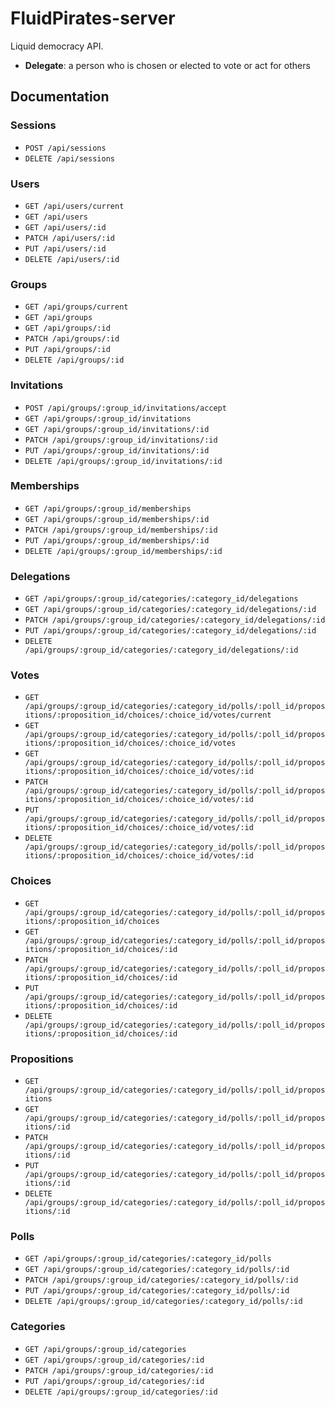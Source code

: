 # FluidPirates-server

Liquid democracy API.

* **Delegate**: a person who is chosen or elected to vote or act for others

## Documentation

### Sessions

* `POST /api/sessions`
* `DELETE /api/sessions`

### Users

* `GET /api/users/current`
* `GET /api/users`
* `GET /api/users/:id`
* `PATCH /api/users/:id`
* `PUT /api/users/:id`
* `DELETE /api/users/:id`

### Groups

* `GET /api/groups/current`
* `GET /api/groups`
* `GET /api/groups/:id`
* `PATCH /api/groups/:id`
* `PUT /api/groups/:id`
* `DELETE /api/groups/:id`

### Invitations

* `POST /api/groups/:group_id/invitations/accept`
* `GET /api/groups/:group_id/invitations`
* `GET /api/groups/:group_id/invitations/:id`
* `PATCH /api/groups/:group_id/invitations/:id`
* `PUT /api/groups/:group_id/invitations/:id`
* `DELETE /api/groups/:group_id/invitations/:id`

### Memberships

* `GET /api/groups/:group_id/memberships`
* `GET /api/groups/:group_id/memberships/:id`
* `PATCH /api/groups/:group_id/memberships/:id`
* `PUT /api/groups/:group_id/memberships/:id`
* `DELETE /api/groups/:group_id/memberships/:id`

### Delegations 

* `GET /api/groups/:group_id/categories/:category_id/delegations`
* `GET /api/groups/:group_id/categories/:category_id/delegations/:id`
* `PATCH /api/groups/:group_id/categories/:category_id/delegations/:id`
* `PUT /api/groups/:group_id/categories/:category_id/delegations/:id`
* `DELETE /api/groups/:group_id/categories/:category_id/delegations/:id`

### Votes

* `GET /api/groups/:group_id/categories/:category_id/polls/:poll_id/propositions/:proposition_id/choices/:choice_id/votes/current`
* `GET /api/groups/:group_id/categories/:category_id/polls/:poll_id/propositions/:proposition_id/choices/:choice_id/votes`
* `GET /api/groups/:group_id/categories/:category_id/polls/:poll_id/propositions/:proposition_id/choices/:choice_id/votes/:id`
* `PATCH /api/groups/:group_id/categories/:category_id/polls/:poll_id/propositions/:proposition_id/choices/:choice_id/votes/:id`
* `PUT /api/groups/:group_id/categories/:category_id/polls/:poll_id/propositions/:proposition_id/choices/:choice_id/votes/:id`
* `DELETE /api/groups/:group_id/categories/:category_id/polls/:poll_id/propositions/:proposition_id/choices/:choice_id/votes/:id`

### Choices

* `GET /api/groups/:group_id/categories/:category_id/polls/:poll_id/propositions/:proposition_id/choices`
* `GET /api/groups/:group_id/categories/:category_id/polls/:poll_id/propositions/:proposition_id/choices/:id`
* `PATCH /api/groups/:group_id/categories/:category_id/polls/:poll_id/propositions/:proposition_id/choices/:id`
* `PUT /api/groups/:group_id/categories/:category_id/polls/:poll_id/propositions/:proposition_id/choices/:id`
* `DELETE /api/groups/:group_id/categories/:category_id/polls/:poll_id/propositions/:proposition_id/choices/:id`

### Propositions

* `GET /api/groups/:group_id/categories/:category_id/polls/:poll_id/propositions`
* `GET /api/groups/:group_id/categories/:category_id/polls/:poll_id/propositions/:id`
* `PATCH /api/groups/:group_id/categories/:category_id/polls/:poll_id/propositions/:id`
* `PUT /api/groups/:group_id/categories/:category_id/polls/:poll_id/propositions/:id`
* `DELETE /api/groups/:group_id/categories/:category_id/polls/:poll_id/propositions/:id`

### Polls

* `GET /api/groups/:group_id/categories/:category_id/polls`
* `GET /api/groups/:group_id/categories/:category_id/polls/:id`
* `PATCH /api/groups/:group_id/categories/:category_id/polls/:id`
* `PUT /api/groups/:group_id/categories/:category_id/polls/:id`
* `DELETE /api/groups/:group_id/categories/:category_id/polls/:id`

### Categories

* `GET /api/groups/:group_id/categories`
* `GET /api/groups/:group_id/categories/:id`
* `PATCH /api/groups/:group_id/categories/:id`
* `PUT /api/groups/:group_id/categories/:id`
* `DELETE /api/groups/:group_id/categories/:id`

